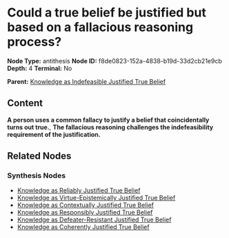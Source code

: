 # Could a true belief be justified but based on a fallacious reasoning process?

**Node Type:** antithesis
**Node ID:** f8de0823-152a-4838-b19d-33d2cb21e9cb
**Depth:** 4
**Terminal:** No

**Parent:** [Knowledge as Indefeasible Justified True Belief](knowledge-as-indefeasible-justified-true-belief-synthesis-af68fa1d-32c5-4d2e-813e-1ef350bfe5d7.md)

## Content

**A person uses a common fallacy to justify a belief that coincidentally turns out true.**, **The fallacious reasoning challenges the indefeasibility requirement of the justification.**

## Related Nodes

### Synthesis Nodes

- [Knowledge as Reliably Justified True Belief](knowledge-as-reliably-justified-true-belief-synthesis-521dfc31-7019-4fd1-b4a0-16d9bf4f6602.md)
- [Knowledge as Virtue-Epistemically Justified True Belief](knowledge-as-virtue-epistemically-justified-true-belief-synthesis-8a9c4f91-96f3-428d-a20b-06160887c4ee.md)
- [Knowledge as Contextually Justified True Belief](knowledge-as-contextually-justified-true-belief-synthesis-d87de59e-ff17-4125-a72c-f06e043424ff.md)
- [Knowledge as Responsibly Justified True Belief](knowledge-as-responsibly-justified-true-belief-synthesis-3463f031-f37b-46f4-97ea-dddcc49d3761.md)
- [Knowledge as Defeater-Resistant Justified True Belief](knowledge-as-defeater-resistant-justified-true-belief-synthesis-49633b6c-36eb-4515-b24e-86c5f03ca66d.md)
- [Knowledge as Coherently Justified True Belief](knowledge-as-coherently-justified-true-belief-synthesis-e2aef1a8-bce0-4c71-b04c-3b31b038b66e.md)
